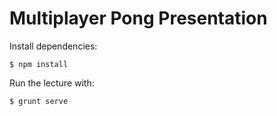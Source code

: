 # Multiplayer Pong Presentation

Install dependencies:

    $ npm install

Run the lecture with:

    $ grunt serve
